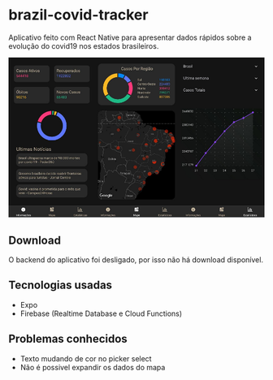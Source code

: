 # brazil-covid-tracker
Aplicativo feito com React Native para apresentar dados rápidos sobre a evolução do covid19 nos estados brasileiros.

![](https://github.com/Alex-Jr/brazil-covid-tracker/blob/master/screens_preview.png)

## Download
  O backend do aplicativo foi desligado, por isso não há download disponível.

## Tecnologias usadas
- Expo
- Firebase (Realtime Database e Cloud Functions)

## Problemas conhecidos
- Texto mudando de cor no picker select
- Não é possivel expandir os dados do mapa
